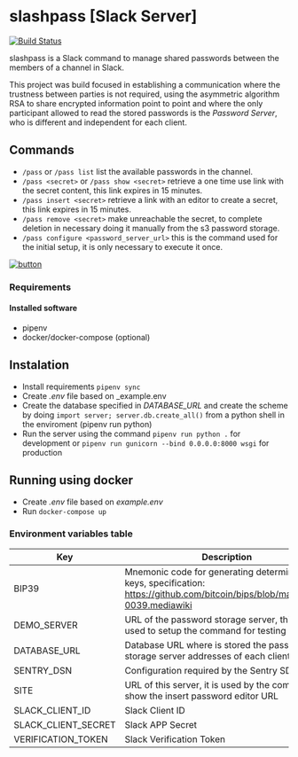 # slashpass [Slack Server]

[![Build Status](https://travis-ci.org/talpor/password-scale.svg?branch=master)](https://travis-ci.org/talpor/password-scale)

slashpass is a Slack command to manage shared passwords between the members of a channel in Slack.

This project was build focused in establishing a communication where the trustness between parties is not required, using the asymmetric algorithm RSA to share encrypted information point to point and where the only participant allowed to read the stored passwords is the _Password Server_, who is different and independent for each client.

## Commands

- `/pass` or `/pass list` list the available passwords in the channel.
- `/pass <secret>` or `/pass show <secret>` retrieve a one time use link with the secret content, this link expires in 15 minutes.
- `/pass insert <secret>` retrieve a link with an editor to create a secret, this link expires in 15 minutes.
- `/pass remove <secret>` make unreachable the secret, to complete deletion in necessary doing it manually from the s3 password storage.
- `/pass configure <password_server_url>` this is the command used for the initial setup, it is only necessary to execute it once.

[![button](https://platform.slack-edge.com/img/add_to_slack.png)](https://slack.com/oauth/authorize?client_id=2554558892.385841792964&scope=commands)

### Requirements

#### Installed software
- pipenv
- docker/docker-compose (optional)

## Instalation

- Install requirements `pipenv sync`
- Create _.env_ file based on _example.env
- Create the database specified in _DATABASE_URL_ and create the scheme by doing `import server; server.db.create_all()` from a python shell in the enviroment (pipenv run python)
- Run the server using the command `pipenv run python .` for development or `pipenv run gunicorn --bind 0.0.0.0:8000 wsgi` for production

## Running using docker

- Create _.env_ file based on _example.env_
- Run `docker-compose up`

### Environment variables table

| Key | Description |
| --- | ----------- |
| BIP39 | Mnemonic code for generating deterministic keys, specification: https://github.com/bitcoin/bips/blob/master/bip-0039.mediawiki |
| DEMO_SERVER | URL of the password storage server, this URL is used to setup the command for testing purposes |
| DATABASE_URL | Database URL where is stored the password storage server addresses of each client |
| SENTRY_DSN | Configuration required by the Sentry SDKs |
| SITE | URL of this server, it is used by the command to show the insert password editor URL |
| SLACK_CLIENT_ID | Slack Client ID |
| SLACK_CLIENT_SECRET | Slack APP Secret |
| VERIFICATION_TOKEN | Slack Verification Token |
